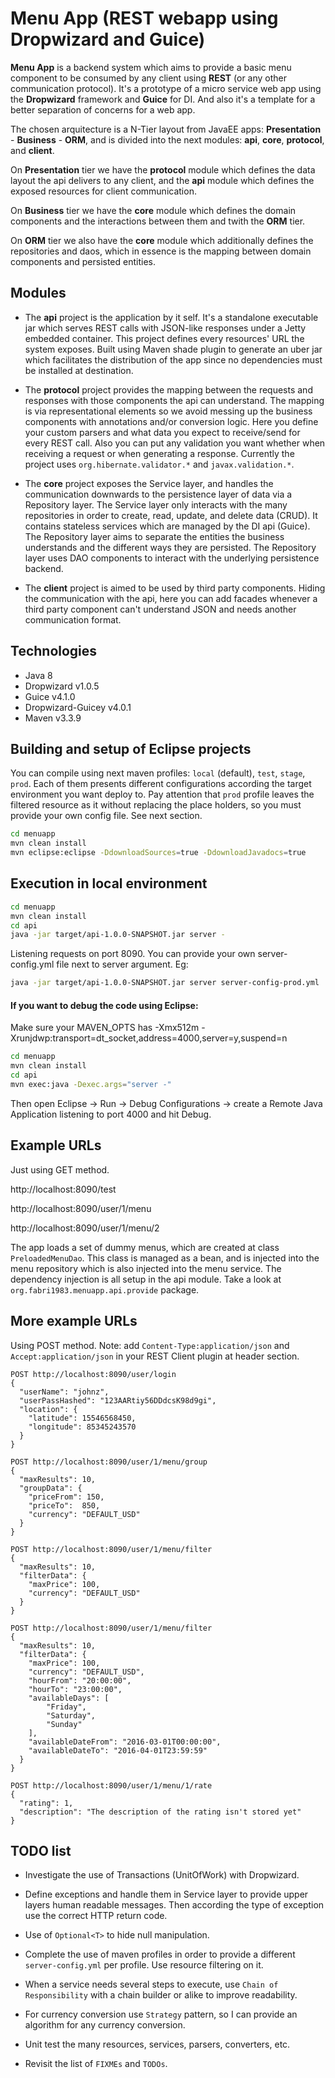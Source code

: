 # Menu App (REST webapp using Dropwizard and Guice)

**Menu App** is a backend system which aims to provide a basic menu component to be consumed by any client using **REST** (or any other communication protocol).
It's a prototype of a micro service web app using the **Dropwizard** framework and **Guice** for DI. And also it's a template for a better separation of concerns for a web app.

The chosen arquitecture is a N-Tier layout from JavaEE apps: **Presentation** - **Business** - **ORM**, and is divided into the next modules:
	**api**, **core**, **protocol**, and **client**.
	
On **Presentation** tier we have the **protocol** module which defines the data layout the api delivers to any client, and the **api** module which defines the exposed resources for client communication.

On **Business** tier we have the **core** module which defines the domain components and the interactions between them and twith the **ORM** tier.

On **ORM** tier we also have the **core** module which additionally defines the repositories and daos, which in essence is the mapping between domain components and persisted entities.

Modules
-------

- The **api** project is the application by it self. 
It's a standalone executable jar which serves REST calls with JSON-like responses under a Jetty embedded container.
This project defines every resources' URL the system exposes.
Built using Maven shade plugin to generate an uber jar which facilitates the distribution of the app since no dependencies must be installed at destination.

- The **protocol** project provides the mapping between the requests and responses with those components the api can understand.
The mapping is via representational elements so we avoid messing up the business components with annotations and/or conversion logic. 
Here you define your custom parsers and what data you expect to receive/send for every REST call.
Also you can put any validation you want whether when receiving a request or when generating a response. Currently the project uses `org.hibernate.validator.*` and `javax.validation.*`.

- The **core** project exposes the Service layer, and handles the communication downwards to the persistence layer of data via a Repository layer.
The Service layer only interacts with the many repositories in order to create, read, update, and delete data (CRUD). It contains stateless services which are managed by the DI api (Guice).
The Repository layer aims to separate the entities the business understands and the different ways they are persisted.
The Repository layer uses DAO components to interact with the underlying persistence backend.

- The **client** project is aimed to be used by third party components. Hiding the communication with the api, here you can add facades whenever a third party component can't understand JSON and needs another communication format.

Technologies
------------
- Java 8
- Dropwizard v1.0.5
- Guice v4.1.0
- Dropwizard-Guicey v4.0.1
- Maven v3.3.9
	
Building and setup of Eclipse projects
--------------------------------------
You can compile using next maven profiles: `local` (default), `test`, `stage`, `prod`.
Each of them presents different configurations according the target environment you want deploy to.
Pay attention that `prod` profile leaves the filtered resource as it without replacing the place holders, so you must provide your own config file. See next section.
```sh
cd menuapp
mvn clean install
mvn eclipse:eclipse -DdownloadSources=true -DdownloadJavadocs=true
```

Execution in local environment
------------------------------

```sh
cd menuapp
mvn clean install
cd api
java -jar target/api-1.0.0-SNAPSHOT.jar server -
```
Listening requests on port 8090.
You can provide your own server-config.yml file next to server argument. Eg:
```sh
java -jar target/api-1.0.0-SNAPSHOT.jar server server-config-prod.yml
```

#### If you want to debug the code using Eclipse:

Make sure your MAVEN_OPTS has -Xmx512m -Xrunjdwp:transport=dt_socket,address=4000,server=y,suspend=n
```sh
cd menuapp
mvn clean install
cd api
mvn exec:java -Dexec.args="server -"
```
Then open Eclipse -> Run -> Debug Configurations -> create a Remote Java Application listening to port 4000 and hit Debug.
	
Example URLs
------------
Just using GET method.

http://localhost:8090/test

http://localhost:8090/user/1/menu

http://localhost:8090/user/1/menu/2

The app loads a set of dummy menus, which are created at class `PreloadedMenuDao`. This class is managed as a bean, and is injected into the menu repository which is also injected into the menu service.
The dependency injection is all setup in the api module. Take a look at `org.fabri1983.menuapp.api.provide` package.

More example URLs
-----------------
Using POST method.
Note: add `Content-Type:application/json` and `Accept:application/json` in your REST Client plugin at header section.

	POST http://localhost:8090/user/login
    {
      "userName": "johnz",
      "userPassHashed": "123AARtiy56DDdcsK98d9gi",
      "location": {
        "latitude": 15546568450,
        "longitude": 85345243570
      }
    }
	
	POST http://localhost:8090/user/1/menu/group
    {
      "maxResults": 10,
      "groupData": {
        "priceFrom": 150,
        "priceTo":  850,
        "currency": "DEFAULT_USD"
      }
    }
	
	POST http://localhost:8090/user/1/menu/filter
    {
      "maxResults": 10,
      "filterData": {
        "maxPrice": 100,
        "currency": "DEFAULT_USD"
      }
    }
	
	POST http://localhost:8090/user/1/menu/filter
    {
      "maxResults": 10,
      "filterData": {
        "maxPrice": 100,
        "currency": "DEFAULT_USD",
        "hourFrom": "20:00:00",
        "hourTo": "23:00:00",
        "availableDays": [
            "Friday",
            "Saturday",
            "Sunday"
        ],
        "availableDateFrom": "2016-03-01T00:00:00",
        "availableDateTo": "2016-04-01T23:59:59"
      }
    }
	
	POST http://localhost:8090/user/1/menu/1/rate
	{
	  "rating": 1,
	  "description": "The description of the rating isn't stored yet"
	}
	
TODO list
---------
* Investigate the use of Transactions (UnitOfWork) with Dropwizard.

* Define exceptions and handle them in Service layer to provide upper layers human readable messages. Then according the type of exception use the correct HTTP return code.

* Use of `Optional<T>` to hide null manipulation.

* Complete the use of maven profiles in order to provide a different `server-config.yml` per profile. Use resource filtering on it.

* When a service needs several steps to execute, use `Chain of Responsibility` with a chain builder or alike to improve readability.

* For currency conversion use `Strategy` pattern, so I can provide an algorithm for any currency conversion.

* Unit test the many resources, services, parsers, converters, etc.

* Revisit the list of `FIXMEs` and `TODOs`.
